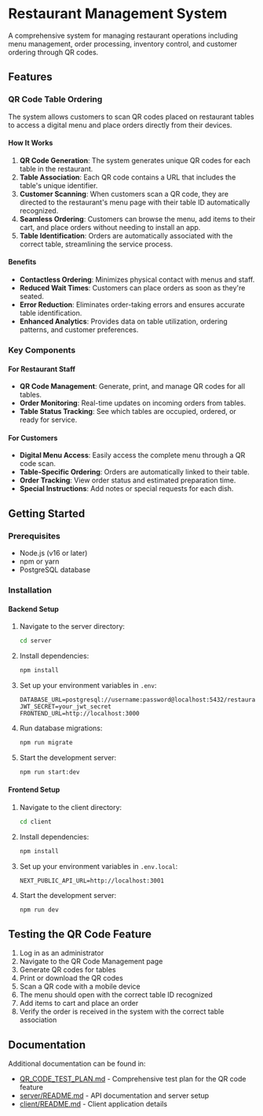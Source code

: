 # Restaurant Management System

A comprehensive system for managing restaurant operations including menu management, order processing, inventory control, and customer ordering through QR codes.

## Features

### QR Code Table Ordering

The system allows customers to scan QR codes placed on restaurant tables to access a digital menu and place orders directly from their devices.

#### How It Works

1. **QR Code Generation**: The system generates unique QR codes for each table in the restaurant.
2. **Table Association**: Each QR code contains a URL that includes the table's unique identifier.
3. **Customer Scanning**: When customers scan a QR code, they are directed to the restaurant's menu page with their table ID automatically recognized.
4. **Seamless Ordering**: Customers can browse the menu, add items to their cart, and place orders without needing to install an app.
5. **Table Identification**: Orders are automatically associated with the correct table, streamlining the service process.

#### Benefits

- **Contactless Ordering**: Minimizes physical contact with menus and staff.
- **Reduced Wait Times**: Customers can place orders as soon as they're seated.
- **Error Reduction**: Eliminates order-taking errors and ensures accurate table identification.
- **Enhanced Analytics**: Provides data on table utilization, ordering patterns, and customer preferences.

### Key Components

#### For Restaurant Staff

- **QR Code Management**: Generate, print, and manage QR codes for all tables.
- **Order Monitoring**: Real-time updates on incoming orders from tables.
- **Table Status Tracking**: See which tables are occupied, ordered, or ready for service.

#### For Customers

- **Digital Menu Access**: Easily access the complete menu through a QR code scan.
- **Table-Specific Ordering**: Orders are automatically linked to their table.
- **Order Tracking**: View order status and estimated preparation time.
- **Special Instructions**: Add notes or special requests for each dish.

## Getting Started

### Prerequisites

- Node.js (v16 or later)
- npm or yarn
- PostgreSQL database

### Installation

#### Backend Setup

1. Navigate to the server directory:

   ```bash
   cd server
   ```

2. Install dependencies:

   ```bash
   npm install
   ```

3. Set up your environment variables in `.env`:

   ```
   DATABASE_URL=postgresql://username:password@localhost:5432/restaurant_db
   JWT_SECRET=your_jwt_secret
   FRONTEND_URL=http://localhost:3000
   ```

4. Run database migrations:

   ```bash
   npm run migrate
   ```

5. Start the development server:
   ```bash
   npm run start:dev
   ```

#### Frontend Setup

1. Navigate to the client directory:

   ```bash
   cd client
   ```

2. Install dependencies:

   ```bash
   npm install
   ```

3. Set up your environment variables in `.env.local`:

   ```
   NEXT_PUBLIC_API_URL=http://localhost:3001
   ```

4. Start the development server:
   ```bash
   npm run dev
   ```

## Testing the QR Code Feature

1. Log in as an administrator
2. Navigate to the QR Code Management page
3. Generate QR codes for tables
4. Print or download the QR codes
5. Scan a QR code with a mobile device
6. The menu should open with the correct table ID recognized
7. Add items to cart and place an order
8. Verify the order is received in the system with the correct table association

## Documentation

Additional documentation can be found in:

- [QR_CODE_TEST_PLAN.md](./QR_CODE_TEST_PLAN.md) - Comprehensive test plan for the QR code feature
- [server/README.md](./server/README.md) - API documentation and server setup
- [client/README.md](./client/README.md) - Client application details
